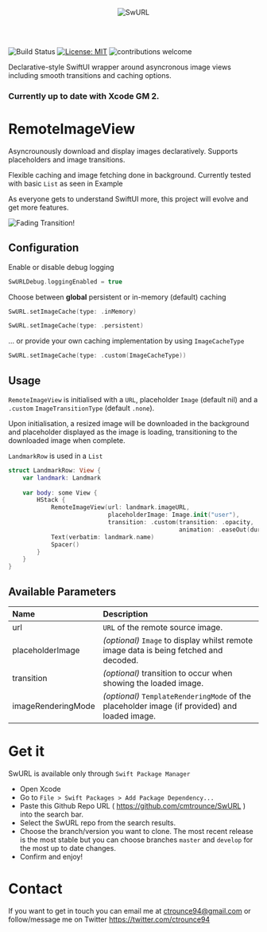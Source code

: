 <p align="center">
  <img src="https://imgur.com/jTPdRfJ.png" alt="SwURL"/>
</p>
<br/>
<br/>


![Build Status](https://app.bitrise.io/app/0cc93118a793b6f9/status.svg?token=6ITVosjDjjYgfYcVRGMuUw&branch=master)
[![License: MIT](https://img.shields.io/badge/License-MIT-yellow.svg)](https://opensource.org/licenses/MIT)
![contributions welcome](https://img.shields.io/badge/contributions-welcome-brightgreen.svg?style=flat)

Declarative-style SwiftUI wrapper around asyncronous image views including smooth transitions and caching options.

### Currently up to date with Xcode GM 2. 

# RemoteImageView

Asyncrounously download and display images declaratively. Supports placeholders and image transitions.

Flexible caching and image fetching done in background. Currently tested with basic `List` as seen in Example

As everyone gets to understand SwiftUI more, this project will evolve and get more features.

![Fading Transition!](https://media.giphy.com/media/kFCKkcURNhI0AVG19y/giphy.gif)

## Configuration

Enable or disable debug logging 

```swift 
SwURLDebug.loggingEnabled = true
```


Choose between **global** persistent or in-memory (default) caching

 ```swift
 SwURL.setImageCache(type: .inMemory)
 ```

 ```swift
 SwURL.setImageCache(type: .persistent)
 ```
 
 ... or provide your own caching implementation by using `ImageCacheType`
 
  ```swift
 SwURL.setImageCache(type: .custom(ImageCacheType))
 ```

## Usage

`RemoteImageView` is initialised with a `URL`, placeholder `Image` (default nil)  and a `.custom` `ImageTransitionType` (default `.none`). 

Upon initialisation, a resized image will be downloaded in the background and placeholder displayed as the image is loading, transitioning to the downloaded image when complete.

`LandmarkRow` is used in a `List`

```swift
struct LandmarkRow: View {
    var landmark: Landmark
    
    var body: some View {
        HStack {
            RemoteImageView(url: landmark.imageURL,
                            placeholderImage: Image.init("user"),
                            transition: .custom(transition: .opacity,
                                                animation: .easeOut(duration: 0.5)))
            Text(verbatim: landmark.name)
            Spacer()
        }
    }
}
```

## Available Parameters

| Name | Description |
| :--- | :--- |
| url | `URL` of the remote source image. |
| placeholderImage | _(optional)_ `Image` to display whilst remote image data is being fetched and decoded. |
| transition | _(optional)_ transition to occur when showing the loaded image. |
| imageRenderingMode | _(optional)_ `TemplateRenderingMode` of the placeholder image (if provided) and loaded image. |  

# Get it

SwURL is available only through `Swift Package Manager`

* Open Xcode
* Go to `File > Swift Packages > Add Package Dependency...`
* Paste this Github Repo URL ( https://github.com/cmtrounce/SwURL ) into the search bar. 
* Select the SwURL repo from the search results.
* Choose the branch/version you want to clone. The most recent release is the most stable but you can choose branches  `master` and `develop` for the most up to date changes.
* Confirm and enjoy!

# Contact

If you want to get in touch you can email me at ctrounce94@gmail.com or follow/message me on Twitter https://twitter.com/ctrounce94

